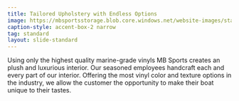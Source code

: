 ```yaml
---
title: Tailored Upholstery with Endless Options
image: https://mbsportsstorage.blob.core.windows.net/website-images/standards/upholstery.jpg
caption-style: accent-box-2 narrow
tag: standard
layout: slide-standard
---
```

Using only the highest quality marine-grade vinyls MB Sports creates an plush and luxurious interior.  Our seasoned employees handcraft each and every part of our interior.  Offering the most vinyl color and texture options in the industry, we allow the customer the opportunity to make their boat unique to their tastes.

